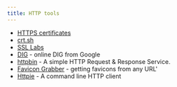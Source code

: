 ```yaml
---
title: HTTP tools
---
```


- [HTTPS certificates](https://transparencyreport.google.com/https/certificates)
- [crt.sh](https://crt.sh)
- [SSL Labs](https://www.ssllabs.com/ssltest/)
- [DIG](https://toolbox.googleapps.com/apps/dig/#ANY/) - online DIG from Google
- [httpbin](https://httpbin.org) - A simple HTTP Request & Response Service.
- [Favicon Grabber](http://favicongrabber.com/) - getting favicons from any URL'
- [Httpie](https://httpie.org/) - A command line HTTP client

